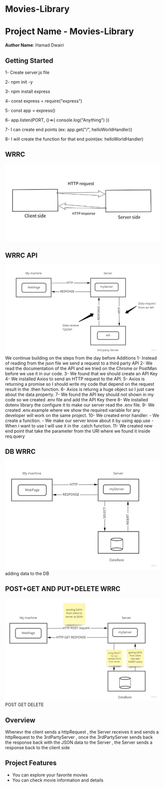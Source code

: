 # Movies-Library
# Project Name - Movies-Library

**Author Name**: Hamad Dwairi

## Getting Started
1- Create server.js file

2- npm init -y

3- npm install express

4- const express = require("express")

5- const app = express()

6- app.listen(PORT, ()=>{ console.log("Anything") })

7- I can create end points (ex: app.get("/", helloWorldHandler))

8- I will create the function for that end point(ex: helloWorldHandler)
## WRRC
![image](./assets/WRRC.jpeg)

## WRRC API
![image](./assets/WRRC22.jpg)
We continue building on the steps from the day before Additions 1- Instead of reading from the json file we send a request to a third party API 2- We read the documentation of the API and we tried on the Chrome or PostMan before we use it in our code. 3- We found that we should create an API Key 4- We installed Axios to send an HTTP request to the API. 5- Axios is returning a promise so I should write my code that depend on the request result in the .then function. 6- Axios is returng a huge object so I just care about the data property. 7- We found the API key should not shown in my code so we created .env file and add the API Key there 8- We installed dotenv library the configure it to make our server read the .env file. 9- We created .env.example where we show the required variable for any developer will work on the same project. 10- We created error handler: - We create a function. - We make our server know about it by using app.use - When i want to use I will use it in the .catch function. 11- We created new end point that take the parameter from the URl where we found it inside req.query


## DB WRRC
![image](./assets/newDR.jpg)
adding data to the DB

## POST+GET AND PUT+DELETE WRRC
![image](./assets/newMiro.jpg)
POST GET DELETE

## Overview
Whenevr the client sends a httpRequest , the Server receives it
and sends a httpRequest to the 3rdPartyServer , once the 3rdPartyServer
sends back the response back with the JSON data to the Server , the Server
sends a response back to the client side

## Project Features
- You can explore your favorite movies
- You can check movie information and details